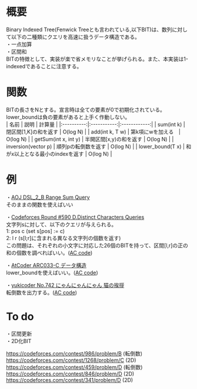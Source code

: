 # 概要
Binary Indexed Tree(Fenwick Treeとも言われている,以下BIT)は、数列に対して以下の二種類にクエリを高速に扱うデータ構造である。  
・一点加算  
・区間和  
BITの特徴として、実装が楽で省メモリなことが挙げられる。また、本実装は1-indexedであることに注意する。
# 関数
BITの長さをNとする。宣言時は全ての要素が0で初期化されている。  
lower_boundは負の要素があると上手く作動しない。  
| 名前 | 説明 | 計算量 |
|:----------:|:-----------:|:------------:|
| sum(int k) | 閉区間[1,K]の和を返す | O(log N) |
| add(int k, T w) | 第k項にwを加える　| O(log N) |
| getSum(int x, int y) | 半開区間[x,y)の和を返す | O(log N) |
| inversion(vector<int> p) | 順列pの転倒数を返す | O(log N) |
| lower_bound(T x) | 和がx以上となる最小のindexを返す | O(log N) |

# 例
・[AOJ DSL_2_B Range Sum Query](https://onlinejudge.u-aizu.ac.jp/courses/library/3/DSL/all/DSL_2_B)  
そのままの関数を使えばいい

・[Codeforces Round #590 D.Distinct Characters Queries](https://codeforces.com/contest/1234/problem/D)  
文字列sに対して、以下のクエリが与えられる。  
1: pos c (set s[pos] := c)  
2: l r (s[l;r]に含まれる異なる文字列の個数を返す)  
この問題は、それぞれの小文字に対応した26個のBITを持って、区間[l,r]の正の和の個数を調べればいい。([AC code](https://codeforces.com/contest/1234/submission/73413137))  

・[AtCoder ARC033-C データ構造](https://atcoder.jp/contests/arc033/tasks/arc033_3)  
lower_boundを使えばいい。([AC code](https://atcoder.jp/contests/arc033/submissions/10947418))  

・[yukicoder No.742 にゃんにゃんにゃん 猫の挨拶](https://yukicoder.me/problems/no/742)  
転倒数を出力する。([AC code](https://yukicoder.me/submissions/445086))

# To do
・区間更新  
・2D化BIT  

https://codeforces.com/contest/986/problem/B (転倒数)   
https://codeforces.com/contest/1268/problem/C (2D)  
https://codeforces.com/contest/459/problem/D (転倒数)  
https://codeforces.com/contest/846/problem/D (2D)  
https://codeforces.com/contest/341/problem/D (2D)  
